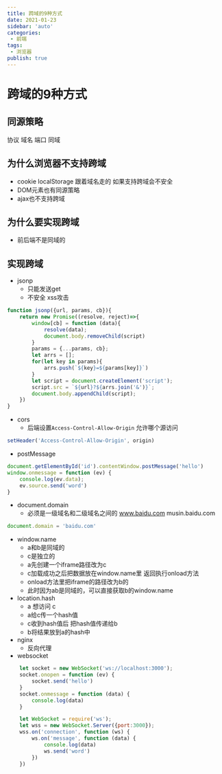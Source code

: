 ```yaml
---
title: 跨域的9种方式
date: 2021-01-23
sidebar: 'auto'
categories:
 - 前端
tags:
 - 浏览器
publish: true
---
```

# 跨域的9种方式

## 同源策略
协议 域名 端口 同域

## 为什么浏览器不支持跨域
+ cookie localStorage 跟着域名走的 如果支持跨域会不安全
+ DOM元素也有同源策略
+ ajax也不支持跨域

## 为什么要实现跨域
+ 前后端不是同域的

## 实现跨域
+ jsonp
    - 只能发送get
    - 不安全 xss攻击
```javascript
function jsonp({url, params, cb}){
    return new Promise((resolve, reject)=>{
        window[cb] = function (data){
            resolve(data);
            document.body.removeChild(script)
        }       
        params = {...params, cb};
        let arrs = [];
        for(let key in params){
            arrs.push(`${key}=${params[key]}`)
        }   
        let script = document.createElement('script');
        script.src = `${url}?${arrs.join('&')}`;
        document.body.appendChild(script);
    })
}
```
+ cors
    - 后端设置`Access-Control-Allow-Origin` 允许哪个源访问
```javascript
setHeader('Access-Control-Allow-Origin', origin)
```
+ postMessage
```javascript
document.getElementById('id').contentWindow.postMessage('hello')
window.onmessage = function (ev) { 
    console.log(ev.data);
    ev.source.send('word')
}
```
+ document.domain
    - 必须是一级域名和二级域名之间的 www.baidu.com musin.baidu.com
```javascript
document.domain = 'baidu.com'
```
+ window.name
    - a和b是同域的
    - c是独立的
    - a先创建一个iframe路径改为c
    - c加载成功之后把数据放在window.name里 返回执行onload方法
    - onload方法里把iframe的路径改为b的
    - 此时因为ab是同域的，可以直接获取b的window.name
+ location.hash
    - a 想访问 c
    - a给c传一个hash值
    - c收到hash值后 把hash值传递给b 
    - b将结果放到a的hash中
+ nginx
    - 反向代理
+ websocket
```javascript
    let socket = new WebSocket('ws://localhost:3000');
    socket.onopen = function (ev) { 
        socket.send('hello')
    }
    socket.onmessage = function (data) { 
        console.log(data)
    }
```
```javascript
    let WebSocket = require('ws');
    let wss = new WebSocket.Server({port:3000});
    wss.on('connection', function (ws) { 
        ws.on('message', function (data) { 
            console.log(data)
            ws.send('word')
        })
    })
```
